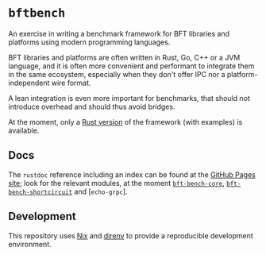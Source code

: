 # `bftbench`

An exercise in writing a benchmark framework for BFT libraries and platforms using modern programming languages.

BFT libraries and platforms are often written in Rust, Go, C++ or a JVM language, and it is often more convenient and performant to integrate them in the same ecosystem, especially when they don't offer IPC nor a platform-independent wire format.

A lean integration is even more important for benchmarks, that should not introduce overhead and should thus avoid bridges.

At the moment, only a [Rust version](./rust) of the framework (with examples) is available.

## Docs

The `rustdoc` reference including an index can be found at the [GitHub Pages site]; look for the relevant modules, at the moment [`bft-bench-core`], [`bft-bench-shortcircuit`] and [`echo-grpc`].

[GitHub Pages site]: https://dreamtimecircles.github.io/bftbench
[`bft-bench-core`]: https://dreamtimecircles.github.io/bftbench/bft_bench_core
[`bft-bench-shortcircuit`]: https://dreamtimecircles.github.io/bftbench/bft_bench_shortcircuit

## Development

This repository uses [Nix](https://nixos.org/) and [direnv](https://direnv.net/) to provide a reproducible development environment.
